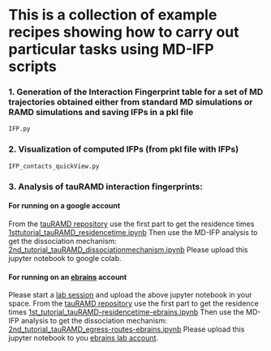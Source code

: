 #  This is a collection of example recipes showing how to carry out particular tasks using MD-IFP scripts


### 1. Generation of the Interaction Fingerprint table for a set of MD trajectories obtained either from standard MD simulations or RAMD simulations and saving IFPs in a pkl file
    IFP.py
### 2. Visualization  of computed IFPs (from pkl file with IFPs)
    IFP_contacts_quickView.py
### 3. Analysis of tauRAMD interaction fingerprints:
####    For running on a google account
From the [tauRAMD repository](https://github.com/HITS-MCM/tauRAMD) use the first part to get the residence times [1sttutorial_tauRAMD_residencetime.ipynb](https://github.com/HITS-MCM/tauRAMD/blob/master/1sttutorial_tauRAMD_residencetime.ipynb)
Then use the MD-IFP analysis to get the dissociation mechanism: [2nd_tutorial_tauRAMD_dissociationmechanism.ipynb](./2nd_tutorial_tauRAMD_dissociationmechanism.ipynb)
Please upload this jupyter notebook to google colab.
####    For running on an [ebrains](https://wiki.ebrains.eu/bin/view/Main/) account
Please start a [lab session](https://lab.ebrains.eu/) and upload the above jupyter notebook in your space.
From the [tauRAMD repository](https://github.com/HITS-MCM/tauRAMD) use the first part to get the residence times [1st_tutorial_tauRAMD-residencetime-ebrains.ipynb](https://github.com/HITS-MCM/tauRAMD/blob/master/1st_tutorial_tauRAMD-residencetime-ebrains.ipynb)
Then use the MD-IFP analysis to get the dissociation mechanism: [2nd_tutorial_tauRAMD_egress-routes-ebrains.ipynb](./2nd_tutorial_tauRAMD_egress-routes-ebrains.ipynb)
Please upload this jupyter notebook to you [ebrains lab account](https://lab.ebrains.eu).
